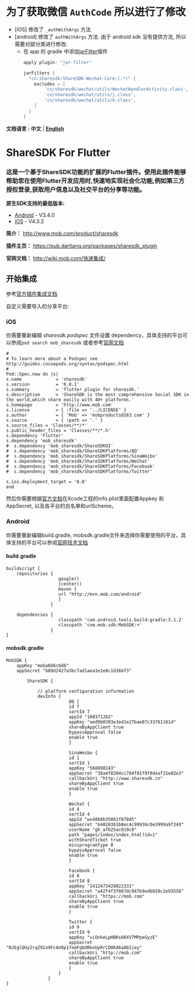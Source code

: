# 为了获取微信 `AuthCode` 所以进行了修改
- [iOS] 修改了 `_authWithArgs` 方法
- [android] 修改了 `authWithArgs` 方法. 由于 android sdk 没有提供方法,
  所以需要对部分类进行修改: 
  - 在 app 的 gradle
    中添加[jarFilter](https://github.com/nekocode/JarFilterPlugin)插件
    ```gradle
    apply plugin: "jar-filter"

    jarFilters {
      "cn.sharesdk:ShareSDK-Wechat-Core:(.*)" {
        excludes = [
            'cn/sharesdk/wechat/utils/WechatHandlerActivity.class',
            'cn/sharesdk/wechat/utils/j.class',
            'cn/sharesdk/wechat/utils/k.class',
        ]
      }
    }
    ```

**文档语言 :** **中文** | **[English](https://github.com/MobClub/ShareSDK-For-Flutter/blob/master/README.md)**

# ShareSDK For Flutter
### 这是一个基于ShareSDK功能的扩展的Flutter插件。使用此插件能够帮助您在使用Flutter开发应用时,快速地实现社会化功能,例如第三方授权登录,获取用户信息以及社交平台的分享等功能。

**原生SDK支持的最低版本:**

- [Android](https://github.com/MobClub/ShareSDK-for-Android) - V3.4.0
- [iOS](https://github.com/MobClub/ShareSDK-for-iOS) - V4.3.2

**简介：** http://www.mob.com/product/sharesdk

**插件主页：** https://pub.dartlang.org/packages/sharesdk_plugin

**官网文档：** http://wiki.mob.com/快速集成/

## 开始集成

参考[官方插件集成文档](https://pub.dartlang.org/packages/sharesdk#-installing-tab-)

自定义需要导入的分享平台:
### iOS 
 你需要重新编辑 *sharesdk.podspec* 文件设置 dependency，具体支持的平台可以参阅`pod search mob_sharesdk` 或者参考[官网文档](http://wiki.mob.com/cocoapods%E9%9B%86%E6%88%90/)

```
#
# To learn more about a Podspec see http://guides.cocoapods.org/syntax/podspec.html
#
Pod::Spec.new do |s|
s.name             = 'sharesdk'
s.version          = '0.0.1'
s.summary          = 'flutter plugin for sharesdk.'
s.description      = 'ShareSDK is the most comprehensive Social SDK in the world,which share easily with 40+ platforms.'
s.homepage         = 'http://www.mob.com'
s.license          = { :file => '../LICENSE' }
s.author           = { 'Mob' => 'mobproducts@163.com' }
s.source           = { :path => '.' }
s.source_files = 'Classes/**/*'
s.public_header_files = 'Classes/**/*.h'
s.dependency 'Flutter'
s.dependency 'mob_sharesdk'
#  s.dependency 'mob_sharesdk/ShareSDKUI'
#  s.dependency 'mob_sharesdk/ShareSDKPlatforms/QQ'
#  s.dependency 'mob_sharesdk/ShareSDKPlatforms/SinaWeibo'
#  s.dependency 'mob_sharesdk/ShareSDKPlatforms/WeChat'
#  s.dependency 'mob_sharesdk/ShareSDKPlatforms/Facebook'
#  s.dependency 'mob_sharesdk/ShareSDKPlatforms/Twitter'

s.ios.deployment_target = '8.0'
end
```

然后你需要根据[官方文档](http://wiki.mob.com/快速集成/)在Xcode工程的info.plist里面配置Appkey 和 AppSecret, 以及各平台的白名单和urlScheme。

### Android
你需要重新编辑build.gradle, mobsdk.gradle文件来选择你需要使用的平台，具体支持的平台可以参阅[官网技术文档](http://wiki.mob.com/%E5%AE%8C%E6%95%B4%E9%9B%86%E6%88%90%E6%96%87%E6%A1%A3%EF%BC%88gradle%EF%BC%89/)

#### build.gradle

```
buildscript {
    repositories {
                    google()
                    jcenter()
                    maven {
                    url "http://mvn.mob.com/android"
                    }
                 }

    dependencies {
                    classpath 'com.android.tools.build:gradle:3.1.2'
                    classpath 'com.mob.sdk:MobSDK:+'
                 }
}
```

#### mobsdk.gradle

```
MobSDK {
    appKey "moba6b6c6d6"
    appSecret "b89d2427a3bc7ad1aea1e1e8c1d36bf3"

        ShareSDK {

            // platform configuration information
            devInfo {
                        QQ {
                        id 7
                        sortId 7
                        appId "100371282"
                        appKey "aed9b0303e3ed1e27bae87c33761161d"
                        shareByAppClient true
                        bypassApproval false
                        enable true
                        }

                        SinaWeibo {
                        id 1
                        sortId 1
                        appKey "568898243"
                        appSecret "38a4f8204cc784f81f9f0daaf31e02e3"
                        callbackUri "http://www.sharesdk.cn"
                        shareByAppClient true
                        enable true
                        }

                        Wechat {
                        id 4
                        sortId 4
                        appId "wx4868b35061f87885"
                        appSecret "64020361b8ec4c99936c0e3999a9f249"
                        userName "gh_afb25ac019c9"
                        path "pages/index/index.html?id=1"
                        withShareTicket true
                        miniprogramType 0
                        bypassApproval false
                        enable true
                        }

                        Facebook {
                        id 8
                        sortId 8
                        appKey "1412473428822331"
                        appSecret "a42f4f3f867dc947b9ed6020c2e93558"
                        callbackUri "https://mob.com"
                        shareByAppClient true
                        enable true
                        }

                        Twitter {
                        id 9
                        sortId 9
                        appKey "viOnkeLpHBKs6KXV7MPpeGyzE"
                        appSecret "NJEglQUy2rqZ9Io9FcAU9p17omFqbORknUpRrCDOK46aAbIiey"
                        callbackUri "http://mob.com"
                        shareByAppClient true
                        enable true
                        }
                    }
                }
}
```


